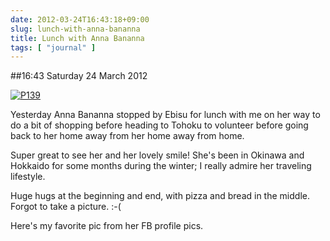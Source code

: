 ```yaml
---
date: 2012-03-24T16:43:18+09:00
slug: lunch-with-anna-bananna
title: Lunch with Anna Bananna
tags: [ "journal" ]
---
```


##16:43 Saturday 24 March 2012

[![P139](https://getfile9.posterous.com/getfile/files.posterous.com/thunderrabbit/sIkaplttAHkwAmJAoCejyBizBDjGHzAwBmBFayGFqsrxqzudqezDJtJiIJJh/p139.jpg.scaled500.jpg)](https://getfile3.posterous.com/getfile/files.posterous.com/thunderrabbit/sIkaplttAHkwAmJAoCejyBizBDjGHzAwBmBFayGFqsrxqzudqezDJtJiIJJh/p139.jpg.scaled1000.jpg)

Yesterday Anna Bananna stopped by Ebisu for lunch with me on her way to do a bit of shopping before heading to Tohoku to volunteer before going back to her home away from her home away from home. 

Super great to see her and her lovely smile!  She's been in Okinawa and Hokkaido for some months during the winter; I really admire her traveling lifestyle.

Huge hugs at the beginning and end, with pizza and bread in the middle.  Forgot to take a picture.  :-(

Here's my favorite pic from her FB profile pics.
